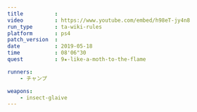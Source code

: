 ```yaml
---
title          :
video          : https://www.youtube.com/embed/h98eT-jy4n8
run_type       : ta-wiki-rules
platform       : ps4
patch_version  : 
date           : 2019-05-18
time           : 08'06"30
quest          : 9★-like-a-moth-to-the-flame

runners:
    - チャンプ

weapons:
    - insect-glaive
---
```

